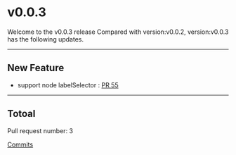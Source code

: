 
# v0.0.3
Welcome to the v0.0.3 release 
Compared with version:v0.0.2, version:v0.0.3 has the following updates.

***

## New Feature

* support node labelSelector : [PR 55](https://github.com/elf-io/balancing/pull/55)



***

## Totoal 

Pull request number: 3

[ Commits ](https://github.com/elf-io/balancing/compare/v0.0.2...v0.0.3)
